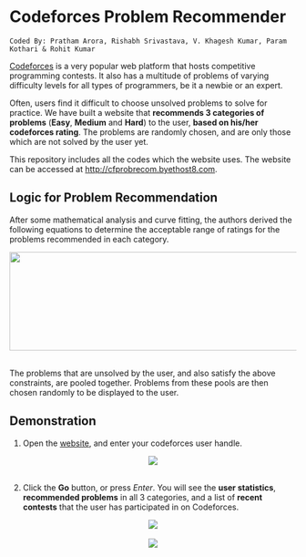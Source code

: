 # Codeforces Problem Recommender
```
Coded By: Pratham Arora, Rishabh Srivastava, V. Khagesh Kumar, Param Kothari & Rohit Kumar
```
<a href = "https://codeforces.com/">Codeforces</a> is a very popular web platform that hosts competitive programming contests. It also has a multitude of problems of varying difficulty levels for all types of programmers, be it a newbie or an expert. 

Often, users find it difficult to choose unsolved problems to solve for practice. We have built a website that **recommends 3 categories of problems** (**Easy**, **Medium** and **Hard**) to the user, **based on his/her codeforces rating**. The problems are randomly chosen, and are only those which are not solved by the user yet.

This repository includes all the codes which the website uses. The website can be accessed at http://cfprobrecom.byethost8.com.

## Logic for Problem Recommendation
After some mathematical analysis and curve fitting, the authors derived the following equations to determine the acceptable range of ratings for the problems recommended in each category.
<div align = "center">
  <img src = "https://user-images.githubusercontent.com/39689610/117701922-71372a80-b1e5-11eb-873c-08aaee9b3c02.png" width = "600" height = "173">
 </div>
 <br>

The problems that are unsolved by the user, and also satisfy the above constraints, are pooled together. Problems from these pools are then chosen randomly to be displayed to the user.


## Demonstration
1. Open the <a href = "http://cfprobrecom.byethost8.com/">website</a>, and enter your codeforces user handle.
<div align = "center">
  <kbd>
    <img src = "https://user-images.githubusercontent.com/39689610/117656135-9613a980-b1b5-11eb-8c2e-91f8be847113.png">
  </kbd>
 </div>
 <br>
 
 2. Click the **Go** button, or press _Enter_. You will see the **user statistics**, **recommended problems** in all 3 categories, and a list of **recent contests** that the user has participated in on Codeforces.
<div align = "center">
  <kbd>
    <img src = "https://user-images.githubusercontent.com/39689610/117656417-f3a7f600-b1b5-11eb-881c-f55362ae1ab2.png">
  </kbd>
 </div>
 <br>
 <div align = "center">
  <kbd>
    <img src = "https://user-images.githubusercontent.com/39689610/117656619-34a00a80-b1b6-11eb-96fc-36cd8abe24fe.png">
  </kbd>
 </div>

  




